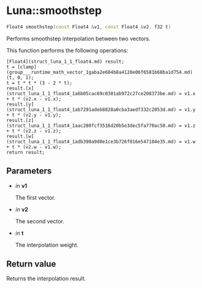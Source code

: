 # Luna::smoothstep

```c++
Float4 smoothstep(const Float4 &v1, const Float4 &v2, f32 t)
```

Performs smoothstep interpolation between two vectors. 

This function performs the following operations: 
```
[Float4](struct_luna_1_1_float4.md) result;
t = [clamp](group___runtime_math_vector_1gaba2e604b8a4120e06f6581b68ba1d754.md)(t, 0, 1);
t = t * t * (3 - 2 * t);
result.[x](struct_luna_1_1_float4_1a6b05cac69c0301ab972c27ce208373be.md) = v1.x + t * (v2.x - v1.x);
result.[y](struct_luna_1_1_float4_1ab7291adeb8828a0cba3aedf332c2053d.md) = v1.y + t * (v2.y - v1.y);
result.[z](struct_luna_1_1_float4_1aac280fcf3516d20b5e3dec5fa770ac50.md) = v1.z + t * (v2.z - v1.z);
result.[w](struct_luna_1_1_float4_1adb390a9d0e1ce3b726f016e547104e35.md) = v1.w + t * (v2.w - v1.w);
return result;
```


## Parameters
* *in* **v1**

    The first vector. 

* *in* **v2**

    The second vector. 

* *in* **t**

    The interpolation weight. 

## Return value
Returns the interpolation result. 

